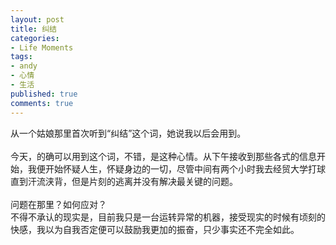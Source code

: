 ```yaml
---
layout: post
title: 纠结
categories:
- Life Moments
tags:
- andy
- 心情
- 生活
published: true
comments: true
---
```

<p>从一个姑娘那里首次听到“纠结”这个词，她说我以后会用到。<br /><br />今天，的确可以用到这个词，不错，是这种心情。从下午接收到那些各式的信息开始，我便开始怀疑人生，怀疑身边的一切，尽管中间有两个小时我去经贸大学打球直到汗流浃背，但是片刻的逃离并没有解决最关键的问题。<br /><br />问题在那里？如何应对？<br />不得不承认的现实是，目前我只是一台运转异常的机器，接受现实的时候有顷刻的快感，我以为自我否定便可以鼓励我更加的振奋，只少事实还不完全如此。<br /><br /></p>
